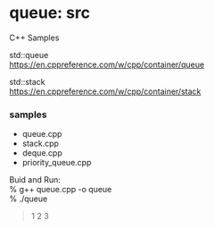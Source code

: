 queue: src
===============

C++ Samples
 
std::queue  
https://en.cppreference.com/w/cpp/container/queue  

std::stack  
https://en.cppreference.com/w/cpp/container/stack


### samples
- queue.cpp  
- stack.cpp  
- deque.cpp  
- priority_queue.cpp  

Buid and Run:  
% g++ queue.cpp -o queue  
% ./queue  
> 1 2 3 

   